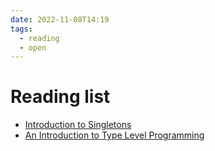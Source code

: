 ```yaml
---
date: 2022-11-08T14:19
tags:
  - reading
  - open
---
```


# Reading list

- [Introduction to Singletons](https://blog.jle.im/entries/series/+introduction-to-singletons.html)
- [An Introduction to Type Level Programming](https://rebeccaskinner.net/posts/2021-08-25-introduction-to-type-level-programming.html)
